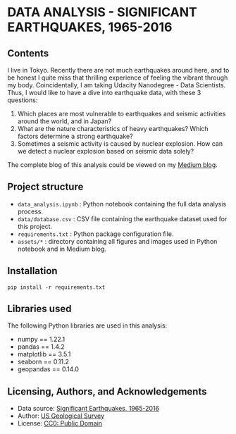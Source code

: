 # DATA ANALYSIS - SIGNIFICANT EARTHQUAKES, 1965-2016

## Contents

I live in Tokyo. Recently there are not much earthquakes around here, and to be honest I quite miss that thrilling experience of feeling the vibrant through my body. Coincidentally, I am taking Udacity Nanodegree - Data Scientists. Thus, I would like to have a dive into earthquake data, with these 3 questions:

1. Which places are most vulnerable to earthquakes and seismic activities around the world, and in Japan?
2. What are the nature characteristics of heavy earthquakes? Which factors determine a strong earthquake?
3. Sometimes a seismic activity is caused by nuclear explosion. How can we detect a nuclear explosion based on seismic data solely?

The complete blog of this analysis could be viewed on my [Medium blog](https://medium.com/@trnhunhthuy).

## Project structure

- `data_analysis.ipynb` : Python notebook containing the full data analysis process.
- `data/database.csv` : CSV file containing the earthquake dataset used for this project.
- `requirements.txt` : Python package configuration file.
- `assets/*` : directory containing all figures and images used in Python notebook and in Medium blog.

## Installation

`pip install -r requirements.txt`

## Libraries used

The following Python libraries are used in this analysis:
- numpy == 1.22.1
- pandas == 1.4.2
- matplotlib == 3.5.1
- seaborn == 0.11.2
- geopandas == 0.14.0

## Licensing, Authors, and Acknowledgements

- Data source: [Significant Earthquakes, 1965-2016](https://www.kaggle.com/datasets/usgs/earthquake-database)
- Author: [US Geological Survey](https://www.usgs.gov/)
- License: [CC0: Public Domain](https://creativecommons.org/publicdomain/zero/1.0/)